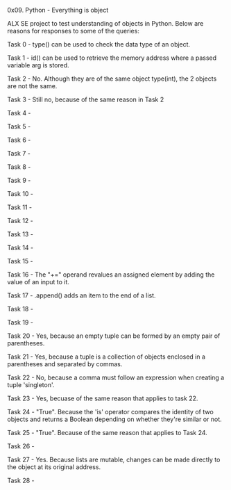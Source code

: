 0x09. Python - Everything is object

ALX SE project to test understanding of objects in Python. Below are reasons for responses to some of the queries:

Task 0 - type() can be used to check the data type of an object.

Task 1 - id() can be used to retrieve the memory address where a passed variable arg is stored.

Task 2 - No. Although they are of the same object type(int), the 2 objects are not the same.

Task 3 - Still no, because of the same reason in Task 2

Task 4 - 

Task 5 - 

Task 6 - 

Task 7 - 

Task 8 - 

Task 9 - 

Task 10 - 

Task 11 - 

Task 12 - 

Task 13 - 

Task 14 - 

Task 15 - 

Task 16 - The "+=" operand revalues an assigned element by adding the value of an input to it.

Task 17 - .append() adds an item to the end of a list.

Task 18 - 

Task 19 - 

Task 20 - Yes, because an empty tuple can be formed by an empty pair of parentheses.

Task 21 - Yes, because a tuple is a collection of objects enclosed in a parentheses and separated by commas.

Task 22 - No, because a comma must follow an expression when creating a tuple 'singleton'.

Task 23 - Yes, becuase of the same reason that applies to task 22.

Task 24 - "True". Because the 'is' operator compares the identity of two objects and returns a Boolean depending on whether they're similar or not.

Task 25 - "True". Because of the same reason that applies to Task 24.

Task 26 - 

Task 27 - Yes. Because lists are mutable, changes can be made directly to the object at its original address.

Task 28 - 
